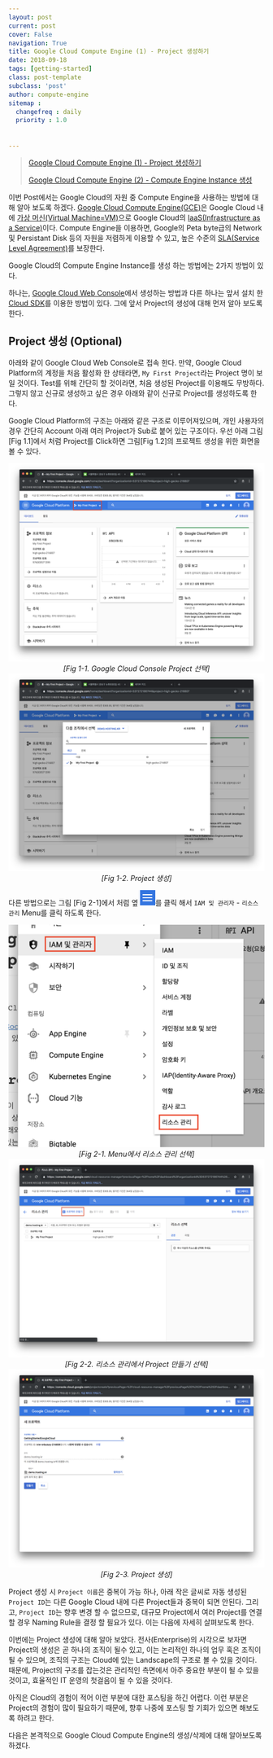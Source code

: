 ```yaml
---
layout: post
current: post
cover: False
navigation: True
title: Google Cloud Compute Engine (1) - Project 생성하기
date: 2018-09-18
tags: [getting-started]
class: post-template
subclass: 'post'
author: compute-engine
sitemap :
  changefreq : daily
  priority : 1.0


---
```


> [Google Cloud Compute Engine (1) - Project 생성하기]({{site.url}}/Google-Cloud-Compute-Engine-Usage-1)
>
> [Google Cloud Compute Engine (2) - Compute Engine Instance 생성]({{site.url}}/Google-Cloud-Compute-Engine-Usage-2)

이번 Post에서는 Google Cloud의 자원 중 Compute Engine을 사용하는 방법에 대해 알아 보도록 하겠다. [Google Cloud Compute Engine(GCE)](https://cloud.google.com/compute/)은 Google Cloud 내에 [가상 머신(Virtual Machine=VM)](https://ko.wikipedia.org/wiki/%EA%B0%80%EC%83%81_%EB%A8%B8%EC%8B%A0#%EA%B0%80%EC%83%81_%EB%A8%B8%EC%8B%A0_%EC%9D%91%EC%9A%A9_%EC%86%8C%ED%94%84%ED%8A%B8%EC%9B%A8%EC%96%B4)으로 Google Cloud의 [IaaS(Infrastructure as a Service)](https://ko.wikipedia.org/wiki/%EC%84%9C%EB%B9%84%EC%8A%A4%EB%A1%9C%EC%84%9C%EC%9D%98_%EC%9D%B8%ED%94%84%EB%9D%BC%EC%8A%A4%ED%8A%B8%EB%9F%AD%EC%B2%98)이다. Compute Engine을 이용하면, Google의 Peta byte급의 Network 및 Persistant Disk 등의 자원을 저렴하게 이용할 수 있고, 높은 수준의 [SLA(Service Level Agreement)](https://cloud.google.com/compute/sla)를 보장한다. 



Google Cloud의 Compute Engine Instance를 생성 하는 방법에는 2가지 방법이 있다. 

하나는, [Google Cloud Web Console](https://console.cloud.google.com/)에서 생성하는 방법과 다른 하나는 앞서 설치 한 [Cloud SDK](https://jay-pak.github.io/Google-Cloud-SDK-Install)를 이용한 방법이 있다. 그에 앞서 Project의 생성에 대해 먼저 알아 보도록 한다. 





## Project 생성 (Optional)

아래와 같이 Google Cloud Web Console로 접속 한다. 만약, Google Cloud Platform의 계정을 처음 활성화 한 상태라면, `My First Project`라는 Project 명이 보일 것이다. Test를 위해 간단히 할 것이라면, 처음 생성된 Project를 이용해도 무방하다. 그렇지 않고 신규로 생성하고 싶은 경우 아래와 같이 신규로 Project를 생성하도록 한다. 

 Google Cloud Platform의 구조는 아래와 같은 구조로 이루어져있으며, 개인 사용자의 경우 간단히 Account 아래 여러 Project가 Sub로 붙어 있는 구조이다. 우선 아래 그림 [Fig 1.1]에서 처럼 Project를 Click하면 그림[Fig 1.2]의 프로젝트 생성을 위한 화면을 볼 수 있다. 

<center>
    <img src="../images/google-cloud-project-create/web-console-0.png"/>
	<br/>
    <em>[Fig 1-1. Google Cloud Console Project 선택]</em>
</center>

<center>
    <img src="../images/google-cloud-project-create/web-console-1.png"/>
	<br/>
    <em>[Fig 1-2. Project 생성] </em>
</center>




다른 방법으로는 그림 [Fig 2-1]에서 처럼 옆 <img src="../assets/images/top-menu.png" width=30px height=30px/>를 클릭 해서 `IAM 및 관리자` - `리소스 관리` Menu를 클릭 하도록 한다. 



<center>
    <img src="../images/google-cloud-project-create/menu-resource-0.png"/>
	<br/>
    <em>[Fig 2-1. Menu에서 리소스 관리 선택]</em>
</center>

<center>
    <img src="../images/google-cloud-project-create/menu-resource-1.png"/>
	<br/>
    <em>[Fig 2-2. 리소스 관리에서 Project 만들기 선택]</em>
</center>

<center>
    <img src="../images/google-cloud-project-create/menu-resource-2.png"/>
	<br/>
    <em>[Fig 2-3. Project 생성]</em>
</center>

Project 생성 시 `Project 이름`은 중복이 가능 하나, 아래 작은 글씨로 자동 생성된 `Project ID`는 다른 Google Cloud 내에 다른 Project들과 중복이 되면 안된다. 그리고, `Project ID`는 향후 변경 할 수 없으므로, 대규모 Project에서 여러 Project를 연결 할 경우 Naming Rule을 결정 할 필요가 있다. 이는 다음에 자세히 살펴보도록 한다. 

이번에는 Project 생성에 대해 알아 보았다. 전사(Enterprise)의 시각으로 보자면 Project의 생성은 곧 하나의 조직이 될수 있고, 이는 논리적인 하나의 업무 혹은 조직이 될 수 있으며, 조직의 구조는 Cloud에 있는 Landscape의 구조로 볼 수 있을 것이다. 때문에, Project의 구조를 잡는것은 관리적인 측면에서 아주 중요한 부분이 될 수 있을 것이고, 효율적인 IT 운영의 첫걸음이 될 수 있을 것이다. 

아직은 Cloud의 경험이 적어 이런 부분에 대한 포스팅을 하긴 어렵다. 이런 부분은 Project의 경험이 많이 필요하기 때문에, 향후 나중에 포스팅 할 기회가 있으면 해보도록 하려고 한다. 

다음은 본격적으로 Google Cloud Compute Engine의 생성/삭제에 대해 알아보도록 하겠다.